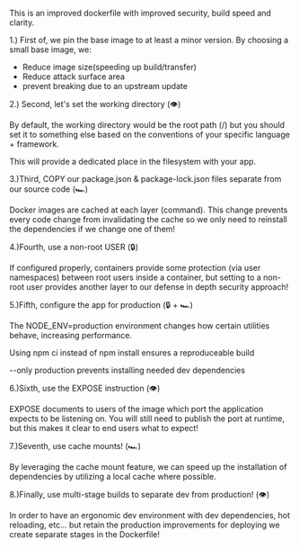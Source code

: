 This is an improved dockerfile with improved security, build speed and clarity.

1.) First of, we pin the base image to at least a minor version.
By choosing a small base image, we:
- Reduce image size(speeding up build/transfer)
- Reduce attack surface area
-  prevent breaking due to an upstream update


2.) Second, let's set the working directory (👁️)

By default, the working directory would be the root path (/) but you should set it to something else based on the conventions of your specific language + framework.

This will provide a dedicated place in the filesystem with your app.

3.)Third, COPY our package.json & package-lock.json files separate from our source code (🏎️)

Docker images are cached at each layer (command). This change prevents every code change from invalidating the cache so we only need to reinstall the dependencies if we change one of them!


4.)Fourth, use a non-root USER (🔒)

If configured properly, containers provide some protection (via user namespaces) between root users inside a container, but setting to a non-root user provides another layer to our defense in depth security approach!


5.)Fifth, configure the app for production (🔒 + 🏎️)

The NODE_ENV=production environment changes how certain utilities behave, increasing performance.

Using npm ci instead of npm install ensures a reproduceable build

--only production prevents installing needed dev dependencies


6.)Sixth, use the EXPOSE instruction (👁️)

EXPOSE documents to users of the image which port the application expects to be listening on. You will still need to publish the port at runtime, but this makes it clear to end users what to expect!


7.)Seventh, use cache mounts! (🏎️)

By leveraging the cache mount feature, we can speed up the installation of dependencies by utilizing a local cache where possible.


8.)Finally, use multi-stage builds to separate dev from production! (👁️)

In order to have an ergonomic dev environment with dev dependencies, hot reloading, etc... but retain the production improvements for deploying we create separate stages in the Dockerfile!

